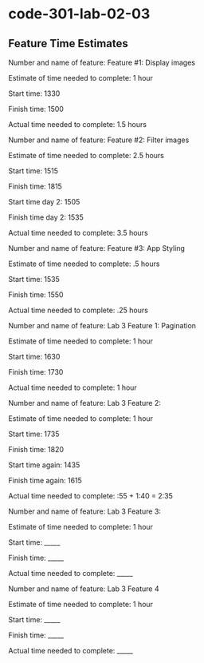 # code-301-lab-02-03

## Feature Time Estimates

Number and name of feature: Feature #1: Display images

Estimate of time needed to complete: 1 hour

Start time: 1330

Finish time: 1500

Actual time needed to complete: 1.5 hours

Number and name of feature: Feature #2: Filter images

Estimate of time needed to complete: 2.5 hours

Start time: 1515

Finish time: 1815

Start time day 2: 1505

Finish time day 2: 1535

Actual time needed to complete: 3.5 hours

Number and name of feature: Feature #3: App Styling

Estimate of time needed to complete: .5 hours

Start time: 1535

Finish time: 1550

Actual time needed to complete: .25 hours

Number and name of feature: Lab 3 Feature 1: Pagination

Estimate of time needed to complete: 1 hour

Start time: 1630

Finish time: 1730

Actual time needed to complete: 1 hour

Number and name of feature: Lab 3 Feature 2:

Estimate of time needed to complete: 1 hour

Start time: 1735

Finish time: 1820

Start time again: 1435

Finish time again: 1615

Actual time needed to complete: :55 + 1:40 = 2:35

Number and name of feature: Lab 3 Feature 3:

Estimate of time needed to complete: 1 hour

Start time: _____

Finish time: _____

Actual time needed to complete: _____

Number and name of feature: Lab 3 Feature 4

Estimate of time needed to complete: 1 hour

Start time: _____

Finish time: _____

Actual time needed to complete: _____
